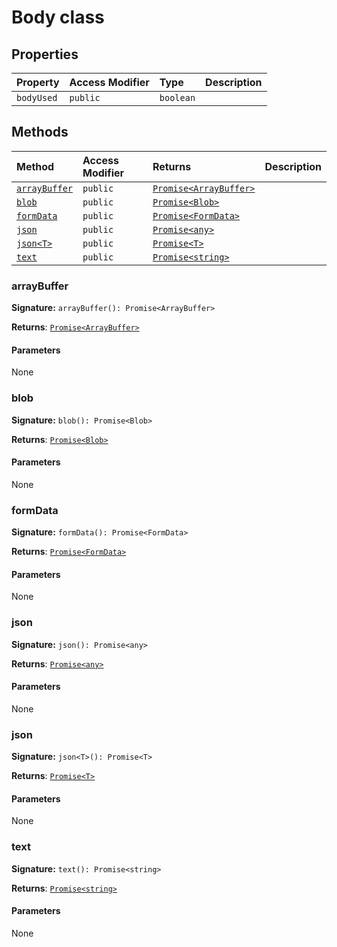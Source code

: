 # Body class









## Properties

| Property	   | Access Modifier | Type	| Description|
|:-------------|:----|:-------|:-----------|
|`bodyUsed`     | `public` | `boolean` |  |




## Methods

| Method	   | Access Modifier | Returns	| Description|
|:-------------|:----|:-------|:-----------|
|[`arrayBuffer`](#arraybuffer)     | `public` | [`Promise<ArrayBuffer>`](../es6-promise/promise.md) |  |
|[`blob`](#blob)     | `public` | [`Promise<Blob>`](../es6-promise/promise.md) |  |
|[`formData`](#formdata)     | `public` | [`Promise<FormData>`](../es6-promise/promise.md) |  |
|[`json`](#json)     | `public` | [`Promise<any>`](../es6-promise/promise.md) |  |
|[`json<T>`](#json<t>)     | `public` | [`Promise<T>`](../es6-promise/promise.md) |  |
|[`text`](#text)     | `public` | [`Promise<string>`](../es6-promise/promise.md) |  |





### arrayBuffer



**Signature:** `arrayBuffer(): Promise<ArrayBuffer>`

**Returns**: [`Promise<ArrayBuffer>`](../es6-promise/promise.md)



#### Parameters
None


### blob



**Signature:** `blob(): Promise<Blob>`

**Returns**: [`Promise<Blob>`](../es6-promise/promise.md)



#### Parameters
None


### formData



**Signature:** `formData(): Promise<FormData>`

**Returns**: [`Promise<FormData>`](../es6-promise/promise.md)



#### Parameters
None


### json



**Signature:** `json(): Promise<any>`

**Returns**: [`Promise<any>`](../es6-promise/promise.md)



#### Parameters
None


### json<T>



**Signature:** `json<T>(): Promise<T>`

**Returns**: [`Promise<T>`](../es6-promise/promise.md)



#### Parameters
None


### text



**Signature:** `text(): Promise<string>`

**Returns**: [`Promise<string>`](../es6-promise/promise.md)



#### Parameters
None

